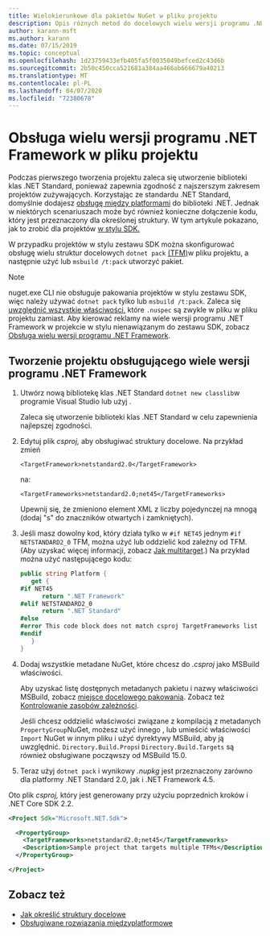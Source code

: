 ```yaml
---
title: Wielokierunkowe dla pakietów NuGet w pliku projektu
description: Opis różnych metod do docelowych wielu wersji programu .NET Framework z jednego pakietu NuGet.
author: karann-msft
ms.author: karann
ms.date: 07/15/2019
ms.topic: conceptual
ms.openlocfilehash: 1d23759433efb405fa5f0035049befced2c43d6b
ms.sourcegitcommit: 2b50c450cca521681a384aa466ab666679a40213
ms.translationtype: MT
ms.contentlocale: pl-PL
ms.lasthandoff: 04/07/2020
ms.locfileid: "72380678"
---
```

# <a name="support-multiple-net-framework-versions-in-your-project-file"></a>Obsługa wielu wersji programu .NET Framework w pliku projektu

Podczas pierwszego tworzenia projektu zaleca się utworzenie biblioteki klas .NET Standard, ponieważ zapewnia zgodność z najszerszym zakresem projektów zużywających. Korzystając ze standardu .NET Standard, domyślnie dodajesz [obsługę między platformami](/dotnet/standard/library-guidance/cross-platform-targeting) do biblioteki .NET. Jednak w niektórych scenariuszach może być również konieczne dołączenie kodu, który jest przeznaczony dla określonej struktury. W tym artykule pokazano, jak to zrobić dla projektów [w stylu SDK.](../resources/check-project-format.md)

W przypadku projektów w stylu zestawu SDK można skonfigurować obsługę wielu struktur docelowych `dotnet pack` [(TFM)](/dotnet/standard/frameworks)w pliku projektu, a następnie użyć lub `msbuild /t:pack` utworzyć pakiet.

> [!NOTE]
> nuget.exe CLI nie obsługuje pakowania projektów w stylu zestawu SDK, więc należy używać `dotnet pack` tylko lub `msbuild /t:pack`. Zaleca się [uwzględnić wszystkie właściwości,](../reference/msbuild-targets.md#pack-target) które `.nuspec` są zwykle w pliku w pliku projektu zamiast. Aby kierować reklamy na wiele wersji programu .NET Framework w projekcie w stylu nienawiązanym do zestawu SDK, zobacz [Obsługa wielu wersji programu .NET Framework](supporting-multiple-target-frameworks.md).

## <a name="create-a-project-that-supports-multiple-net-framework-versions"></a>Tworzenie projektu obsługującego wiele wersji programu .NET Framework

1. Utwórz nową bibliotekę klas .NET Standard `dotnet new classlib`w programie Visual Studio lub użyj .

   Zaleca się utworzenie biblioteki klas .NET Standard w celu zapewnienia najlepszej zgodności.

2. Edytuj plik *csproj,* aby obsługiwać struktury docelowe. Na przykład zmień
   
   `<TargetFramework>netstandard2.0</TargetFramework>`
   
   na:
   
   `<TargetFrameworks>netstandard2.0;net45</TargetFrameworks>`

   Upewnij się, że zmieniono element XML z liczby pojedynczej na mnogą (dodaj "s" do znaczników otwartych i zamkniętych).

3. Jeśli masz dowolny kod, który działa tylko w `#if NET45` jednym `#if NETSTANDARD2_0` TFM, można użyć lub oddzielić kod zależny od TFM. (Aby uzyskać więcej informacji, zobacz [Jak multitarget](/dotnet/core/tutorials/libraries#how-to-multitarget).) Na przykład można użyć następującego kodu:

   ```csharp
   public string Platform {
      get {
   #if NET45
         return ".NET Framework"
   #elif NETSTANDARD2_0
         return ".NET Standard"
   #else
   #error This code block does not match csproj TargetFrameworks list
   #endif
      }
   }
   ```

4. Dodaj wszystkie metadane NuGet, które chcesz do *.csproj* jako MSBuild właściwości.

   Aby uzyskać listę dostępnych metadanych pakietu i nazwy właściwości MSBuild, zobacz [miejsce docelowego pakowania](../reference/msbuild-targets.md#pack-target). Zobacz też [Kontrolowanie zasobów zależności](../consume-packages/package-references-in-project-files.md#controlling-dependency-assets).

   Jeśli chcesz oddzielić właściwości związane z kompilacją z metadanych `PropertyGroup`NuGet, możesz użyć innego , lub umieścić właściwości `Import` NuGet w innym pliku i użyć dyrektywy MSBuild, aby ją uwzględnić. `Directory.Build.Props`i `Directory.Build.Targets` są również obsługiwane począwszy od MSBuild 15.0.

5. Teraz użyj `dotnet pack` i wynikowy *.nupkg* jest przeznaczony zarówno dla platformy .NET Standard 2.0, jak i .NET Framework 4.5.

Oto plik *csproj,* który jest generowany przy użyciu poprzednich kroków i .NET Core SDK 2.2.

```xml
<Project Sdk="Microsoft.NET.Sdk">

  <PropertyGroup>
    <TargetFrameworks>netstandard2.0;net45</TargetFrameworks>
    <Description>Sample project that targets multiple TFMs</Description>
  </PropertyGroup>

</Project>
```

## <a name="see-also"></a>Zobacz też

* [Jak określić struktury docelowe](/dotnet/standard/frameworks#how-to-specify-target-frameworks)
* [Obsługiwane rozwiązania międzyplatformowe](/dotnet/standard/library-guidance/cross-platform-targeting)
